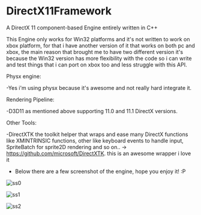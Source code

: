 # DirectX11Framework
A DirectX 11 component-based Engine entirely written in C++

This Engine only works for Win32 platforms and it's not written to work on xbox platform, for that i have another version of it that works on both pc and xbox, the main reason that brought me to have two different version it's because the Win32 version has more flexibility with the code so i can write and test things that i can port on xbox too and less struggle with this API.

Physx engine:

-Yes i'm using physx because it's awesome and not really hard integrate it.

Rendering Pipeline:

-D3D11 as mentioned above supporting 11.0 and 11.1 DirectX versions.

Other Tools:

-DirectXTK the toolkit helper that wraps and ease many DirectX functions like XMINTRINSIC functions, other like keyboard events to handle input, SpriteBatch for sprite2D rendering and so on.. -> https://github.com/microsoft/DirectXTK. this is an awesome wrapper i love it

- Below there are a few screenshot of the engine, hope you enjoy it! :P

![ss0](https://user-images.githubusercontent.com/7602472/61190974-f06c7d80-a6a4-11e9-8522-d097cda94e69.png)

![ss1](https://user-images.githubusercontent.com/7602472/61190975-f4000480-a6a4-11e9-87ad-dff29524b076.png)

![ss2](https://user-images.githubusercontent.com/7602472/61190978-f7938b80-a6a4-11e9-9f6c-0d3eda76e61c.png)
